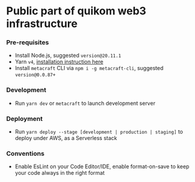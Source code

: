 # Public part of quikom web3 infrastructure

### Pre-requisites
- Install Node.js, suggested `version@20.11.1`
- Yarn `v4`, [installation instruction here](https://yarnpkg.com/getting-started/install)
- Install `metacraft` CLI via `npm i -g metacraft-cli`, suggested `version@0.0.87+`

### Development
- Run `yarn dev` or `metacraft` to launch development server

### Deployment
- Run `yarn deploy --stage [development | production | staging]` to deploy under AWS, as a Serverless stack

### Conventions
- Enable EsLint on your Code Editor/IDE, enable format-on-save to keep your code always in the right format
